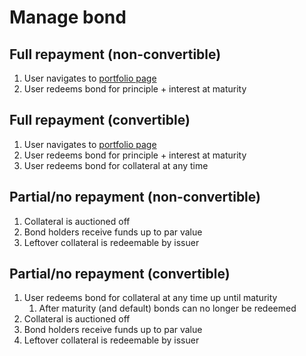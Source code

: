 # Manage bond

## Full repayment (non-convertible)

1. User navigates to [portfolio page](../../pages/portfolio.md)
1. User redeems bond for principle + interest at maturity

## Full repayment (convertible)

1. User navigates to [portfolio page](../../pages/portfolio.md)
1. User redeems bond for principle + interest at maturity
1. User redeems bond for collateral at any time

## Partial/no repayment (non-convertible)

1. Collateral is auctioned off
1. Bond holders receive funds up to par value
1. Leftover collateral is redeemable by issuer

## Partial/no repayment (convertible)

1. User redeems bond for collateral at any time up until maturity
   1. After maturity (and default) bonds can no longer be redeemed
1. Collateral is auctioned off
1. Bond holders receive funds up to par value
1. Leftover collateral is redeemable by issuer
